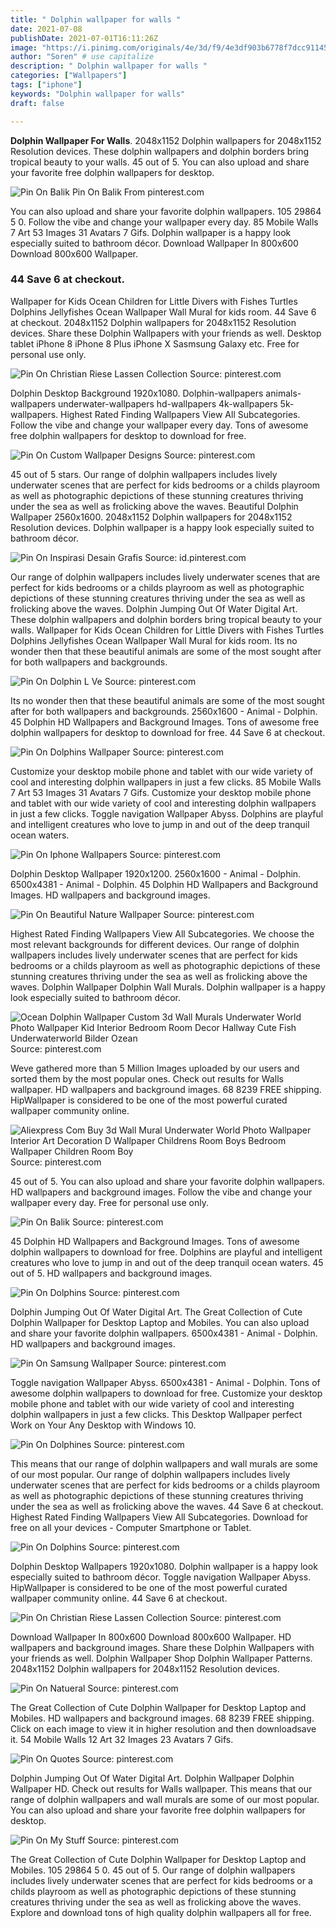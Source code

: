 ```yaml
---
title: " Dolphin wallpaper for walls "
date: 2021-07-08
publishDate: 2021-07-01T16:11:26Z
image: "https://i.pinimg.com/originals/4e/3d/f9/4e3df903b6778f7dcc911452567a1a2d.jpg"
author: "Soren" # use capitalize
description: " Dolphin wallpaper for walls "
categories: ["Wallpapers"]
tags: ["iphone"]
keywords: "Dolphin wallpaper for walls"
draft: false

---
```



**Dolphin Wallpaper For Walls**. 2048x1152 Dolphin wallpapers for 2048x1152 Resolution devices. These dolphin wallpapers and dolphin borders bring tropical beauty to your walls. 45 out of 5. You can also upload and share your favorite free dolphin wallpapers for desktop.

![Pin On Balik](https://i.pinimg.com/originals/31/57/11/315711d94befe0921edf742979552b2b.jpg "Pin On Balik")
Pin On Balik From pinterest.com


You can also upload and share your favorite dolphin wallpapers. 105 29864 5 0. Follow the vibe and change your wallpaper every day. 85 Mobile Walls 7 Art 53 Images 31 Avatars 7 Gifs. Dolphin wallpaper is a happy look especially suited to bathroom décor. Download Wallpaper In 800x600 Download 800x600 Wallpaper.

### 44 Save 6 at checkout.

Wallpaper for Kids Ocean Children for Little Divers with Fishes Turtles Dolphins Jellyfishes Ocean Wallpaper Wall Mural for kids room. 44 Save 6 at checkout. 2048x1152 Dolphin wallpapers for 2048x1152 Resolution devices. Share these Dolphin Wallpapers with your friends as well. Desktop tablet iPhone 8 iPhone 8 Plus iPhone X Sasmsung Galaxy etc. Free for personal use only.


![Pin On Christian Riese Lassen Collection](https://i.pinimg.com/474x/2b/8d/62/2b8d62c296284f56e78fbe65e1bdd9c9.jpg "Pin On Christian Riese Lassen Collection")
Source: pinterest.com

Dolphin Desktop Background 1920x1080. Dolphin-wallpapers animals-wallpapers underwater-wallpapers hd-wallpapers 4k-wallpapers 5k-wallpapers. Highest Rated Finding Wallpapers View All Subcategories. Follow the vibe and change your wallpaper every day. Tons of awesome free dolphin wallpapers for desktop to download for free.

![Pin On Custom Wallpaper Designs](https://i.pinimg.com/originals/b8/02/be/b802be20d91e1d64556fbe57d98adf16.jpg "Pin On Custom Wallpaper Designs")
Source: pinterest.com

45 out of 5 stars. Our range of dolphin wallpapers includes lively underwater scenes that are perfect for kids bedrooms or a childs playroom as well as photographic depictions of these stunning creatures thriving under the sea as well as frolicking above the waves. Beautiful Dolphin Wallpaper 2560x1600. 2048x1152 Dolphin wallpapers for 2048x1152 Resolution devices. Dolphin wallpaper is a happy look especially suited to bathroom décor.

![Pin On Inspirasi Desain Grafis](https://i.pinimg.com/originals/5e/26/c9/5e26c93f945b9949236ff3fa7fb1a868.jpg "Pin On Inspirasi Desain Grafis")
Source: id.pinterest.com

Our range of dolphin wallpapers includes lively underwater scenes that are perfect for kids bedrooms or a childs playroom as well as photographic depictions of these stunning creatures thriving under the sea as well as frolicking above the waves. Dolphin Jumping Out Of Water Digital Art. These dolphin wallpapers and dolphin borders bring tropical beauty to your walls. Wallpaper for Kids Ocean Children for Little Divers with Fishes Turtles Dolphins Jellyfishes Ocean Wallpaper Wall Mural for kids room. Its no wonder then that these beautiful animals are some of the most sought after for both wallpapers and backgrounds.

![Pin On Dolphin L Ve](https://i.pinimg.com/originals/d3/3b/c3/d33bc3a196d7aeff48cfe2b96566b1a3.jpg "Pin On Dolphin L Ve")
Source: pinterest.com

Its no wonder then that these beautiful animals are some of the most sought after for both wallpapers and backgrounds. 2560x1600 - Animal - Dolphin. 45 Dolphin HD Wallpapers and Background Images. Tons of awesome free dolphin wallpapers for desktop to download for free. 44 Save 6 at checkout.

![Pin On Dolphins Wallpaper](https://i.pinimg.com/originals/e8/e6/a9/e8e6a9520bce4a34625c82156b0b1962.jpg "Pin On Dolphins Wallpaper")
Source: pinterest.com

Customize your desktop mobile phone and tablet with our wide variety of cool and interesting dolphin wallpapers in just a few clicks. 85 Mobile Walls 7 Art 53 Images 31 Avatars 7 Gifs. Customize your desktop mobile phone and tablet with our wide variety of cool and interesting dolphin wallpapers in just a few clicks. Toggle navigation Wallpaper Abyss. Dolphins are playful and intelligent creatures who love to jump in and out of the deep tranquil ocean waters.

![Pin On Iphone Wallpapers](https://i.pinimg.com/originals/07/e4/82/07e4828578731c569089dcd2450d8cad.jpg "Pin On Iphone Wallpapers")
Source: pinterest.com

Dolphin Desktop Wallpaper 1920x1200. 2560x1600 - Animal - Dolphin. 6500x4381 - Animal - Dolphin. 45 Dolphin HD Wallpapers and Background Images. HD wallpapers and background images.

![Pin On Beautiful Nature Wallpaper](https://i.pinimg.com/originals/db/54/b9/db54b9299454e529f182f4c0fa615a73.gif "Pin On Beautiful Nature Wallpaper")
Source: pinterest.com

Highest Rated Finding Wallpapers View All Subcategories. We choose the most relevant backgrounds for different devices. Our range of dolphin wallpapers includes lively underwater scenes that are perfect for kids bedrooms or a childs playroom as well as photographic depictions of these stunning creatures thriving under the sea as well as frolicking above the waves. Dolphin Wallpaper Dolphin Wall Murals. Dolphin wallpaper is a happy look especially suited to bathroom décor.

![Ocean Dolphin Wallpaper Custom 3d Wall Murals Underwater World Photo Wallpaper Kid Interior Bedroom Room Decor Hallway Cute Fish Underwaterworld Bilder Ozean](https://i.pinimg.com/originals/00/18/09/0018095167bc9457d0cbbc7e8425a50d.jpg "Ocean Dolphin Wallpaper Custom 3d Wall Murals Underwater World Photo Wallpaper Kid Interior Bedroom Room Decor Hallway Cute Fish Underwaterworld Bilder Ozean")
Source: pinterest.com

Weve gathered more than 5 Million Images uploaded by our users and sorted them by the most popular ones. Check out results for Walls wallpaper. HD wallpapers and background images. 68 8239 FREE shipping. HipWallpaper is considered to be one of the most powerful curated wallpaper community online.

![Aliexpress Com Buy 3d Wall Mural Underwater World Photo Wallpaper Interior Art Decoration D Wallpaper Childrens Room Boys Bedroom Wallpaper Children Room Boy](https://i.pinimg.com/originals/76/5a/46/765a46f10a72a42ce7b2ae67723f8d1c.jpg "Aliexpress Com Buy 3d Wall Mural Underwater World Photo Wallpaper Interior Art Decoration D Wallpaper Childrens Room Boys Bedroom Wallpaper Children Room Boy")
Source: pinterest.com

45 out of 5. You can also upload and share your favorite dolphin wallpapers. HD wallpapers and background images. Follow the vibe and change your wallpaper every day. Free for personal use only.

![Pin On Balik](https://i.pinimg.com/originals/31/57/11/315711d94befe0921edf742979552b2b.jpg "Pin On Balik")
Source: pinterest.com

45 Dolphin HD Wallpapers and Background Images. Tons of awesome dolphin wallpapers to download for free. Dolphins are playful and intelligent creatures who love to jump in and out of the deep tranquil ocean waters. 45 out of 5. HD wallpapers and background images.

![Pin On Dolphins](https://i.pinimg.com/originals/e9/54/78/e954781596be6242d273961ac8174689.jpg "Pin On Dolphins")
Source: pinterest.com

Dolphin Jumping Out Of Water Digital Art. The Great Collection of Cute Dolphin Wallpaper for Desktop Laptop and Mobiles. You can also upload and share your favorite dolphin wallpapers. 6500x4381 - Animal - Dolphin. HD wallpapers and background images.

![Pin On Samsung Wallpaper](https://i.pinimg.com/564x/20/92/a8/2092a88d192273c7f5bb72753acc3c6d.jpg "Pin On Samsung Wallpaper")
Source: pinterest.com

Toggle navigation Wallpaper Abyss. 6500x4381 - Animal - Dolphin. Tons of awesome dolphin wallpapers to download for free. Customize your desktop mobile phone and tablet with our wide variety of cool and interesting dolphin wallpapers in just a few clicks. This Desktop Wallpaper perfect Work on Your Any Desktop with Windows 10.

![Pin On Dolphines](https://i.pinimg.com/originals/2a/36/1f/2a361fc79c89e402b722044c85b093a3.jpg "Pin On Dolphines")
Source: pinterest.com

This means that our range of dolphin wallpapers and wall murals are some of our most popular. Our range of dolphin wallpapers includes lively underwater scenes that are perfect for kids bedrooms or a childs playroom as well as photographic depictions of these stunning creatures thriving under the sea as well as frolicking above the waves. 44 Save 6 at checkout. Highest Rated Finding Wallpapers View All Subcategories. Download for free on all your devices - Computer Smartphone or Tablet.

![Pin On Dolphins](https://i.pinimg.com/originals/2a/28/8b/2a288b712b1d45943df68508fe7bcf7f.jpg "Pin On Dolphins")
Source: pinterest.com

Dolphin Desktop Wallpapers 1920x1080. Dolphin wallpaper is a happy look especially suited to bathroom décor. Toggle navigation Wallpaper Abyss. HipWallpaper is considered to be one of the most powerful curated wallpaper community online. 44 Save 6 at checkout.

![Pin On Christian Riese Lassen Collection](https://i.pinimg.com/originals/f5/d6/1c/f5d61c7412775dcdb067edda896344eb.jpg "Pin On Christian Riese Lassen Collection")
Source: pinterest.com

Download Wallpaper In 800x600 Download 800x600 Wallpaper. HD wallpapers and background images. Share these Dolphin Wallpapers with your friends as well. Dolphin Wallpaper Shop Dolphin Wallpaper Patterns. 2048x1152 Dolphin wallpapers for 2048x1152 Resolution devices.

![Pin On Natueral](https://i.pinimg.com/originals/75/a7/31/75a73143b5eb98a6a784956f340d587f.jpg "Pin On Natueral")
Source: pinterest.com

The Great Collection of Cute Dolphin Wallpaper for Desktop Laptop and Mobiles. HD wallpapers and background images. 68 8239 FREE shipping. Click on each image to view it in higher resolution and then downloadsave it. 54 Mobile Walls 12 Art 32 Images 23 Avatars 7 Gifs.

![Pin On Quotes](https://i.pinimg.com/originals/fa/ac/d4/faacd43fc133e0a40e5079c7c9050756.jpg "Pin On Quotes")
Source: pinterest.com

Dolphin Jumping Out Of Water Digital Art. Dolphin Wallpaper Dolphin Wallpaper HD. Check out results for Walls wallpaper. This means that our range of dolphin wallpapers and wall murals are some of our most popular. You can also upload and share your favorite free dolphin wallpapers for desktop.

![Pin On My Stuff](https://i.pinimg.com/originals/4e/3d/f9/4e3df903b6778f7dcc911452567a1a2d.jpg "Pin On My Stuff")
Source: pinterest.com

The Great Collection of Cute Dolphin Wallpaper for Desktop Laptop and Mobiles. 105 29864 5 0. 45 out of 5. Our range of dolphin wallpapers includes lively underwater scenes that are perfect for kids bedrooms or a childs playroom as well as photographic depictions of these stunning creatures thriving under the sea as well as frolicking above the waves. Explore and download tons of high quality dolphin wallpapers all for free.

